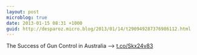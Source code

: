 ```yaml
---
layout: post
microblog: true
date: 2013-01-15 08:31 +1000
guid: http://desparoz.micro.blog/2013/01/14/t290949287376986112.html
---
```

The Success of Gun Control in Australia ⟶ [t.co/Skx24v83](http://t.co/Skx24v83)
